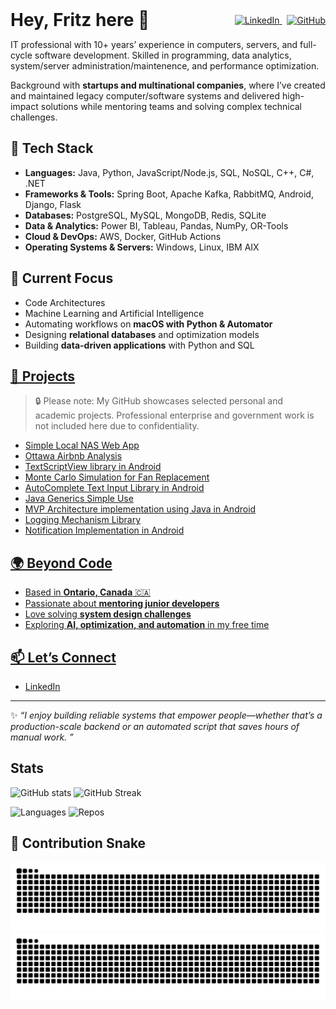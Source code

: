 <div style="display: flex; align-items: center; justify-content: space-between; max-width: 100%;">
  <div style="flex: 1;">
    <h1 style="margin: 0; padding: 0;">Hey, Fritz here 👋</h1>
  </div>
  <div style="text-align: right; white-space: nowrap; margin-left: 10px;">
    <a href="https://www.linkedin.com/in/hilfritzcamallere/" target="_blank">
      <img src="https://img.shields.io/badge/LinkedIn-blue?style=flat&logo=linkedin&logoColor=white" alt="LinkedIn" height="28">
    </a>&nbsp;
    <a href="https://github.com/hilfritz" target="_blank">
      <img src="https://img.shields.io/badge/GitHub-black?style=flat&logo=github&logoColor=white" alt="GitHub" height="28">
    </a>
  </div>
</div>
<p>
IT professional with 10+ years’ experience in computers, servers, and full-cycle software development. Skilled in programming, data analytics, system/server administration/maintenence, and performance optimization. </p>
<p>
Background with <strong>startups and multinational companies</strong>, where I’ve created and maintained legacy computer/software systems and delivered high-impact solutions while mentoring teams and solving complex technical challenges. </p>

## 🔧 Tech Stack
- **Languages:** Java, Python, JavaScript/Node.js, SQL, NoSQL, C++, C#, .NET  
- **Frameworks & Tools:** Spring Boot, Apache Kafka, RabbitMQ, Android, Django, Flask  
- **Databases:** PostgreSQL, MySQL, MongoDB, Redis, SQLite  
- **Data & Analytics:** Power BI, Tableau, Pandas, NumPy, OR-Tools  
- **Cloud & DevOps:** AWS, Docker, GitHub Actions  
- **Operating Systems & Servers:** Windows, Linux, IBM AIX  

## 📌 Current Focus
- Code Architectures  
- Machine Learning and Artificial Intelligence  
- Automating workflows on **macOS with Python & Automator**  
- Designing **relational databases** and optimization models  
- Building **data-driven applications** with Python and SQL  










## [📂 Projects](https://github.com/hilfritz)
> 🔒 Please note: My GitHub showcases selected personal and academic projects. Professional enterprise and government work is not included here due to confidentiality.

<ul>

  <li> <a href="https://github.com/hilfritz/python-simple-local-nas-file-manager"> Simple Local NAS Web App</li>
  <li> <a href="https://github.com/hilfritz/ottawa-airbnb-cluster-analysis"> Ottawa Airbnb Analysis</li>
    
  <li> <a href="https://github.com/hilfritz/AndroidTextScriptView"> TextScriptView library in Android </li>
  <li> <a href="https://github.com/hilfritz/fan-replacement-prescriptive-analysis-montecarlo-simulation"> Monte Carlo Simulation for Fan Replacement </li>
  <li> <a href="https://github.com/hilfritz/AndroidAutoCompleteHistoryTextView"> AutoComplete Text Input Library in Android </li>  
  <li> <a href="https://github.com/hilfritz/SimpleGenericsMvpJava"> Java Generics Simple Use </li>
  <li> <a href="https://github.com/hilfritz/Android-HBMvp"> MVP Architecture implementation using Java in Android </li>
  <li> <a href="https://github.com/hilfritz/AndroidKotlin-LogSimply"> Logging Mechanism Library </li>
  <li> <a href="https://github.com/hilfritz/AndroidNotificationSample">  Notification Implementation in Android </li>
  
</ul>

## 🌍 Beyond Code
- Based in **Ontario, Canada** 🇨🇦  
- Passionate about **mentoring junior developers**  
- Love solving **system design challenges**  
- Exploring **AI, optimization, and automation** in my free time


## 📫 Let’s Connect
- [LinkedIn](https://www.linkedin.com/in/hilfritzcamallere/)  


---

✨ _“I enjoy building reliable systems that empower people—whether that’s a production-scale backend or an automated script that saves hours of manual work. ”_  




## Stats 
![GitHub stats](https://github-readme-stats.vercel.app/api?username=hilfritz&show_icons=true&theme=dark)
![GitHub Streak](https://streak-stats.demolab.com?user=hilfritz&theme=dark&date_format=M%20j%5B%2C%20Y%5D)
<!--![Top Langs](https://github-readme-stats.vercel.app/api/top-langs/?username=hilfritz&layout=compact&theme=dark)-->
![Languages](https://github-profile-summary-cards.vercel.app/api/cards/most-commit-language?username=hilfritz&theme=github_dark)
![Repos](https://github-profile-summary-cards.vercel.app/api/cards/repos-per-language?username=hilfritz&theme=github_dark)


## 🐍 Contribution Snake
![Snake Light](https://raw.githubusercontent.com/hilfritz/hilfritz/output/github-contribution-grid-snake.svg#gh-light-mode-only)
![Snake Dark](https://raw.githubusercontent.com/hilfritz/hilfritz/output/github-contribution-grid-snake-dark.svg#gh-dark-mode-only)
